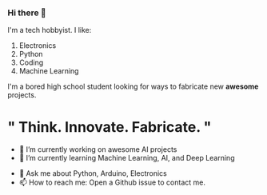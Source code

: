 ### Hi there 👋
I'm a tech hobbyist.
I like:
1) Electronics
2) Python
3) Coding
4) Machine Learning

I'm a bored high school student looking for ways to fabricate new **awesome** projects.

# " Think.  Innovate.  Fabricate. " #


<!--
**FORTFANOP/fortfanop** is a ✨ _special_ ✨ repository because its `README.md` (this file) appears on your GitHub profile.
Here are some ideas to get you started:
-->

- 🔭 I’m currently working on awesome AI projects
- 🌱 I’m currently learning Machine Learning, AI, and Deep Learning
<!--- 👯 I’m looking to collaborate on ...
- 🤔 I’m looking for help with ... -->
- 💬 Ask me about Python, Arduino, Electronics
- 📫 How to reach me: Open a Github issue to contact me.
<!--- 😄 Pronouns: ...-->
<!--- ⚡ Fun fact: -->
